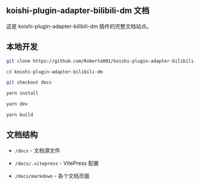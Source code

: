 ## koishi-plugin-adapter-bilibili-dm 文档

这是 koishi-plugin-adapter-bilibili-dm 插件的完整文档站点。

## 本地开发

```bash
git clone https://github.com/Roberta001/koishi-plugin-adapter-bilibili-dm.git

cd koishi-plugin-adapter-bilibili-dm

git checkout docs

yarn install

yarn dev

yarn build
```

## 文档结构

- `/docs` - 文档源文件
- `/docs/.vitepress` - VitePress 配置

- `/docs/markdown` - 各个文档页面
